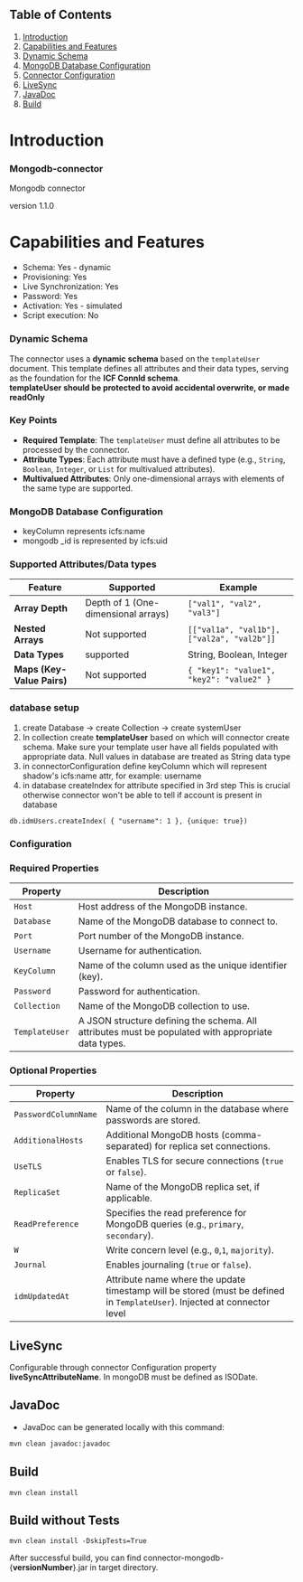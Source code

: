 ## Table of Contents
1. [Introduction](#introduction)
2. [Capabilities and Features](#capabilities-and-features)
3. [Dynamic Schema](#dynamic-schema)
4. [MongoDB Database Configuration](#mongodb-database-configuration)
5. [Connector Configuration](#configuration)
6. [LiveSync](#live-sync)
7. [JavaDoc](#javadoc)
8. [Build](#build)

# Introduction
### Mongodb-connector
Mongodb connector

version 1.1.0
# Capabilities and Features

- Schema: Yes - dynamic
- Provisioning: Yes
- Live Synchronization: Yes
- Password: Yes
- Activation: Yes - simulated
- Script execution: No

### Dynamic Schema
The connector uses a **dynamic schema** based on the `templateUser` document. This template defines all attributes and their data types, serving as the foundation for the **ICF ConnId schema**.
<br>
**templateUser should be protected to avoid accidental overwrite, or made readOnly**


### Key Points
- **Required Template**: The `templateUser` must define all attributes to be processed by the connector.
- **Attribute Types**: Each attribute must have a defined type (e.g., `String`, `Boolean`, `Integer`, or `List` for multivalued attributes).
- **Multivalued Attributes**: Only one-dimensional arrays with elements of the same type are supported.

### MongoDB Database Configuration
- keyColumn represents icfs:name
- mongodb _id is represented by icfs:uid
### Supported Attributes/Data types

| **Feature**                | **Supported**                                        | **Example**                       |
|----------------------------|------------------------------------------------------|------------------------------------|
| **Array Depth**            | Depth of 1 (One-dimensional arrays)                  | `["val1", "val2", "val3"]`        |
| **Nested Arrays**          | Not supported                                        | `[["val1a", "val1b"], ["val2a", "val2b"]]` |
| **Data Types** | supported                                            | String, Boolean, Integer          |
| **Maps (Key-Value Pairs)** | Not supported                                        | `{ "key1": "value1", "key2": "value2" }`  |


### database setup
1. create Database -> create Collection -> create systemUser
2. In collection create **templateUser** based on which will connector create schema. Make sure your template user have all fields populated with appropriate data. Null values in database are treated as String data type
3. in connectorConfiguration define keyColumn which will represent shadow's icfs:name attr, for example: username 
4. in database createIndex for attribute specified in 3rd step This is crucial otherwise connector won't be able to tell if account is present in database
```
db.idmUsers.createIndex( { "username": 1 }, {unique: true})
```

### Configuration
### Required Properties
| **Property**       | **Description**                                                                                     |
|--------------------|-----------------------------------------------------------------------------------------------------|
| `Host`             | Host address of the MongoDB instance.                                                              |
| `Database`         | Name of the MongoDB database to connect to.                                                        |
| `Port`             | Port number of the MongoDB instance.                                                               |
| `Username`         | Username for authentication.                                                                       |
| `KeyColumn`        | Name of the column used as the unique identifier (key).                                    |
| `Password`         | Password for authentication.                                                                       |
| `Collection`       | Name of the MongoDB collection to use.                                                             |
| `TemplateUser`     | A JSON structure defining the schema. All attributes must be populated with appropriate data types. |

### Optional Properties
| **Property**              | **Description**                                                                                                          |
|---------------------------|--------------------------------------------------------------------------------------------------------------------------|
| `PasswordColumnName`      | Name of the column in the database where passwords are stored.                                                           |
| `AdditionalHosts`         | Additional MongoDB hosts (comma-separated) for replica set connections.                                                  |
| `UseTLS`                  | Enables TLS for secure connections (`true` or `false`).                                                                  |
| `ReplicaSet`              | Name of the MongoDB replica set, if applicable.                                                            |
| `ReadPreference`          | Specifies the read preference for MongoDB queries (e.g., `primary`, `secondary`).                                        |
| `W`                       | Write concern level (e.g., `0`,`1`, `majority`).                                                                         |
| `Journal`                 | Enables journaling (`true` or `false`).                                                                                  |
| `idmUpdatedAt`            | Attribute name where the update timestamp will be stored (must be defined in `TemplateUser`). Injected at connector level |

## LiveSync
Configurable through connector Configuration property **liveSyncAttributeName**. In mongoDB must be defined as ISODate.

## JavaDoc
- JavaDoc can be generated locally with this command:
```bash
mvn clean javadoc:javadoc
```
## Build
```
mvn clean install
```
## Build without Tests
```
mvn clean install -DskipTests=True
```
After successful build, you can find connector-mongodb-{**versionNumber**}.jar in target directory.

